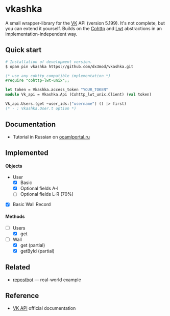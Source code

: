 # vkashka

A small wrapper-library for the [VK] API (version 5.199). It's not complete, but you can extend it yourself. Builds on the [Cohttp] and [Lwt] abstractions in an implementation-independent way.

## Quick start

```bash
# Installation of development version.
$ opam pin vkashka https://github.com/dx3mod/vkashka.git
``` 

```ocaml
(* use any cohttp compatible implementation *)
#require "cohttp-lwt-unix";;
```

```ocaml
let token = Vkashka.access_token "YOUR_TOKEN"
module Vk_api = Vkashka.Api (Cohttp_lwt_unix.Client) (val token)

Vk_api.Users.(get ~user_ids:["username"] () |> first)
(* - : Vkashka.User.t option *)
```

## Documentation 

- Tutorial in Russian on [ocamlportal.ru](https://ocamlportal.ru/libraries/web/vkashka)

## Implemented

#### Objects

- User
  - [x] Basic
  - [x] Optional fields A-I
  - [ ] Optional fields L-R (70%)
- [x] Basic Wall Record

#### Methods 

- [ ] Users
  - [x] get
- [ ] Wall
  - [x] get (partial)
  - [x] getById (partial)

## Related

- [repostbot](https://github.com/dx3mod/repostbot) &mdash; real-world example

## Reference 

- [VK API](https://dev.vk.com/ru/reference) official documentation 

[VK]: https://vk.com/
[Cohttp]: https://github.com/mirage/ocaml-cohttp
[Lwt]: https://github.com/ocsigen/lwt